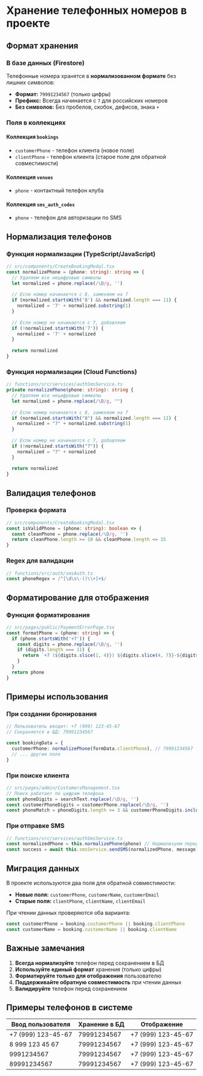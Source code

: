 # Хранение телефонных номеров в проекте

## Формат хранения

### В базе данных (Firestore)
Телефонные номера хранятся в **нормализованном формате** без лишних символов:
- **Формат:** `79991234567` (только цифры)
- **Префикс:** Всегда начинается с `7` для российских номеров
- **Без символов:** Без пробелов, скобок, дефисов, знака `+`

### Поля в коллекциях

#### Коллекция `bookings`
- `customerPhone` - телефон клиента (новое поле)
- `clientPhone` - телефон клиента (старое поле для обратной совместимости)

#### Коллекция `venues`
- `phone` - контактный телефон клуба

#### Коллекция `sms_auth_codes`
- `phone` - телефон для авторизации по SMS

## Нормализация телефонов

### Функция нормализации (TypeScript/JavaScript)
```typescript
// src/components/CreateBookingModal.tsx
const normalizePhone = (phone: string): string => {
  // Удаляем все нецифровые символы
  let normalized = phone.replace(/\D/g, '')
  
  // Если номер начинается с 8, заменяем на 7
  if (normalized.startsWith('8') && normalized.length === 11) {
    normalized = '7' + normalized.substring(1)
  }
  
  // Если номер не начинается с 7, добавляем
  if (!normalized.startsWith('7')) {
    normalized = '7' + normalized
  }
  
  return normalized
}
```

### Функция нормализации (Cloud Functions)
```typescript
// functions/src/services/authSmsService.ts
private normalizePhone(phone: string): string {
  // Удаляем все нецифровые символы
  let normalized = phone.replace(/\D/g, "")
  
  // Если номер начинается с 8, заменяем на 7
  if (normalized.startsWith("8") && normalized.length === 11) {
    normalized = "7" + normalized.substring(1)
  }
  
  // Если номер не начинается с 7, добавляем
  if (!normalized.startsWith("7")) {
    normalized = "7" + normalized
  }
  
  return normalized
}
```

## Валидация телефонов

### Проверка формата
```typescript
// src/components/CreateBookingModal.tsx
const isValidPhone = (phone: string): boolean => {
  const cleanPhone = phone.replace(/\D/g, '')
  return cleanPhone.length >= 10 && cleanPhone.length <= 15
}
```

### Regex для валидации
```typescript
// functions/src/auth/smsAuth.ts
const phoneRegex = /^[\d\s\-()\\+]+$/
```

## Форматирование для отображения

### Функция форматирования
```typescript
// src/pages/public/PaymentErrorPage.tsx
const formatPhone = (phone: string) => {
  if (phone.startsWith('+7')) {
    const digits = phone.replace(/\D/g, '')
    if (digits.length === 11) {
      return `+7 (${digits.slice(1, 4)}) ${digits.slice(4, 7)}-${digits.slice(7, 9)}-${digits.slice(9, 11)}`
    }
  }
  return phone
}
```

## Примеры использования

### При создании бронирования
```typescript
// Пользователь вводит: +7 (999) 123-45-67
// Сохраняется в БД: 79991234567

const bookingData = {
  customerPhone: normalizePhone(formData.clientPhone), // 79991234567
  // ... другие поля
}
```

### При поиске клиента
```typescript
// src/pages/admin/CustomersManagement.tsx
// Поиск работает по цифрам телефона
const phoneDigits = searchText.replace(/\D/g, '')
const customerPhoneDigits = customerPhone.replace(/\D/g, '')
const phoneMatch = phoneDigits.length >= 3 && customerPhoneDigits.includes(phoneDigits)
```

### При отправке SMS
```typescript
// functions/src/services/authSmsService.ts
const normalizedPhone = this.normalizePhone(phone) // Нормализуем перед отправкой
const success = await this.smsService.sendSMS(normalizedPhone, message)
```

## Миграция данных

В проекте используются два поля для обратной совместимости:
- **Новые поля:** `customerPhone`, `customerName`, `customerEmail`
- **Старые поля:** `clientPhone`, `clientName`, `clientEmail`

При чтении данных проверяются оба варианта:
```typescript
const customerPhone = booking.customerPhone || booking.clientPhone
const customerName = booking.customerName || booking.clientName
```

## Важные замечания

1. **Всегда нормализуйте** телефон перед сохранением в БД
2. **Используйте единый формат** хранения (только цифры)
3. **Форматируйте только для отображения** пользователю
4. **Поддерживайте обратную совместимость** при чтении данных
5. **Валидируйте** телефон перед сохранением

## Примеры телефонов в системе

| Ввод пользователя | Хранение в БД | Отображение |
|-------------------|---------------|-------------|
| +7 (999) 123-45-67 | 79991234567 | +7 (999) 123-45-67 |
| 8 999 123 45 67 | 79991234567 | +7 (999) 123-45-67 |
| 9991234567 | 79991234567 | +7 (999) 123-45-67 |
| 89991234567 | 79991234567 | +7 (999) 123-45-67 |